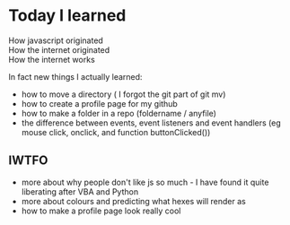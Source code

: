# Today I learned

How javascript originated   
How the internet originated   
How the internet works   

In fact new things I actually learned:   
- how to move a directory ( I forgot the git part of git mv)
- how to create a profile page for my github
- how to make a folder in a repo (foldername / anyfile)
- the difference between events, event listeners and event handlers (eg mouse click, onclick, and function buttonClicked())

## IWTFO   

- more about why people don't like js so much - I have found it quite liberating after VBA and Python
- more about colours and predicting what hexes will render as
- how to make a profile page look really cool
